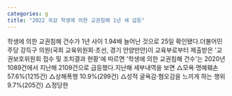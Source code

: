 ```yaml
---
categories: g
title: "2022 국감 학생에 의한 교권침해 1년 새 급등"
---
```

학생에 의한 교권침해 건수가 1년 사이 1.94배 늘어난 것으로 25일 확인됐다.더불어민주당 강득구 의원(국회 교육위원회&middot;초선, 경기 안양만안)이 교육부로부터 제출받은 &#39;교권보호위원회 접수 및 조치결과 현황&#39;에 따르면 &#39;학생에 의한 교권침해 건수&#39;는 2020년 1089건에서 지난해 2109건으로 급등했다.지난해 세부내역을 보면 △모욕&middot;명예훼손 57.6%(1215건) △상해폭행 10.9%(299건) △성적 굴욕감&middot;혐오감을 느끼게 하는 행위 9.7%(205건) △정당한